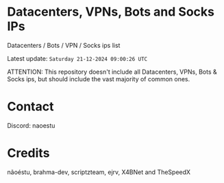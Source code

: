 # Datacenters, VPNs, Bots and Socks IPs
 
Datacenters / Bots / VPN / Socks ips list

Latest update: `Saturday 21-12-2024 09:00:26 UTC` 

ATTENTION: This repository doesn't include all Datacenters, VPNs, Bots & Socks ips, 
but should include the vast majority of common ones.

# Contact
Discord: naoestu

# Credits
nãoéstu, brahma-dev, scriptzteam, ejrv, X4BNet and TheSpeedX
